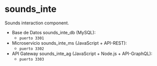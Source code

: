 # sounds_inte
Sounds interaction component.
* Base de Datos sounds_inte_db (MySQL): 
  * `puerto 3301`
* Microservicio sounds_inte_ms (JavaScript + API-REST): 
  * `puerto 3302`
* API Gateway   sounds_inte_ag (JavaScript + Node.js + API-GraphQL): 
  * `puerto 3303`
